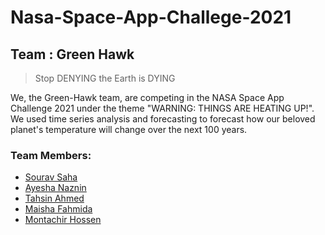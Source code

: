 # Nasa-Space-App-Challege-2021

 ## Team : Green Hawk 

> Stop DENYING the Earth is DYING


We, the Green-Hawk team, are competing in the NASA Space App Challenge 2021 under the theme "WARNING: THINGS ARE HEATING UP!".  We used time series analysis and forecasting to forecast how our beloved planet's temperature will change over the next 100 years.


### Team Members:
- [Sourav Saha](https://github.com/sahasourav17)
- [Ayesha Naznin](https://github.com/PhantomANaz)
- [Tahsin Ahmed](https://github.com/mohsinian)
- [Maisha Fahmida](https://github.com/1704070-Maisha)
- [Montachir Hossen](https://github.com/Muntasir89)
